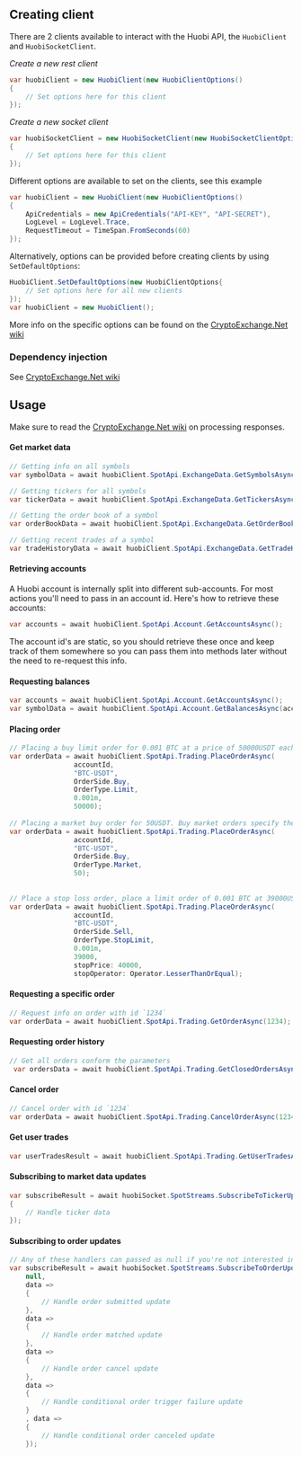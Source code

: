 ## Creating client
There are 2 clients available to interact with the Huobi API, the `HuobiClient` and `HuobiSocketClient`.

*Create a new rest client*
````C#
var huobiClient = new HuobiClient(new HuobiClientOptions()
{
	// Set options here for this client
});
````

*Create a new socket client*
````C#
var huobiSocketClient = new HuobiSocketClient(new HuobiSocketClientOptions()
{
	// Set options here for this client
});
````

Different options are available to set on the clients, see this example
````C#
var huobiClient = new HuobiClient(new HuobiClientOptions()
{
	ApiCredentials = new ApiCredentials("API-KEY", "API-SECRET"),
	LogLevel = LogLevel.Trace,
	RequestTimeout = TimeSpan.FromSeconds(60)
});
````
Alternatively, options can be provided before creating clients by using `SetDefaultOptions`:
````C#
HuobiClient.SetDefaultOptions(new HuobiClientOptions{
	// Set options here for all new clients
});
var huobiClient = new HuobiClient();
````
More info on the specific options can be found on the [CryptoExchange.Net wiki](https://github.com/JKorf/CryptoExchange.Net/wiki/Options)

### Dependency injection
See [CryptoExchange.Net wiki](https://github.com/JKorf/CryptoExchange.Net/wiki/Clients#dependency-injection)

## Usage
Make sure to read the [CryptoExchange.Net wiki](https://github.com/JKorf/CryptoExchange.Net/wiki/Clients#processing-request-responses) on processing responses.

#### Get market data
````C#
// Getting info on all symbols
var symbolData = await huobiClient.SpotApi.ExchangeData.GetSymbolsAsync();

// Getting tickers for all symbols
var tickerData = await huobiClient.SpotApi.ExchangeData.GetTickersAsync();

// Getting the order book of a symbol
var orderBookData = await huobiClient.SpotApi.ExchangeData.GetOrderBookAsync("BTC-USDT", 0);

// Getting recent trades of a symbol
var tradeHistoryData = await huobiClient.SpotApi.ExchangeData.GetTradeHistoryAsync("BTC-USDT");
````

#### Retrieving accounts
A Huobi account is internally split into different sub-accounts. For most actions you'll need to pass in an account id. Here's how to retrieve these accounts:
````C#
var accounts = await huobiClient.SpotApi.Account.GetAccountsAsync();
````
The account id's are static, so you should retrieve these once and keep track of them somewhere so you can pass them into methods later without the need to re-request this info.

#### Requesting balances
````C#
var accounts = await huobiClient.SpotApi.Account.GetAccountsAsync();
var symbolData = await huobiClient.SpotApi.Account.GetBalancesAsync(accounts.Data.Single(d => d.Type == AccountType.Spot).Id);
````
#### Placing order
````C#
// Placing a buy limit order for 0.001 BTC at a price of 50000USDT each
var orderData = await huobiClient.SpotApi.Trading.PlaceOrderAsync(
                accountId,
                "BTC-USDT",
                OrderSide.Buy,
                OrderType.Limit,
                0.001m,
                50000);
		
// Placing a market buy order for 50USDT. Buy market orders specify the quantity in quote quantity
var orderData = await huobiClient.SpotApi.Trading.PlaceOrderAsync(
                accountId,
                "BTC-USDT",
                OrderSide.Buy,
                OrderType.Market,
                50);			
				
													
// Place a stop loss order, place a limit order of 0.001 BTC at 39000USDT each when the last trade price drops below 40000USDT
var orderData = await huobiClient.SpotApi.Trading.PlaceOrderAsync(
                accountId,
                "BTC-USDT",
                OrderSide.Sell,
                OrderType.StopLimit,
                0.001m,
                39000,
                stopPrice: 40000,
                stopOperator: Operator.LesserThanOrEqual);
````

#### Requesting a specific order
````C#
// Request info on order with id `1234`
var orderData = await huobiClient.SpotApi.Trading.GetOrderAsync(1234);
````

#### Requesting order history
````C#
// Get all orders conform the parameters
 var ordersData = await huobiClient.SpotApi.Trading.GetClosedOrdersAsync("btcusdt");
````

#### Cancel order
````C#
// Cancel order with id `1234`
var orderData = await huobiClient.SpotApi.Trading.CancelOrderAsync(1234);
````

#### Get user trades
````C#
var userTradesResult = await huobiClient.SpotApi.Trading.GetUserTradesAsync();
````

#### Subscribing to market data updates
````C#
var subscribeResult = await huobiSocket.SpotStreams.SubscribeToTickerUpdatesAsync(data =>
{
	// Handle ticker data
});
````

#### Subscribing to order updates
````C#
// Any of these handlers can passed as null if you're not interested in the update type
var subscribeResult = await huobiSocket.SpotStreams.SubscribeToOrderUpdatesAsync(
	null,
	data =>
	{
		// Handle order submitted update
	},
	data =>
	{
		// Handle order matched update
	},
	data =>
	{
		// Handle order cancel update
	},
	data =>
	{
		// Handle conditional order trigger failure update
	}
	, data =>
	{
		// Handle conditional order canceled update
	});
````
